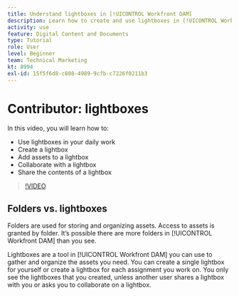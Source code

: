 ```yaml
---
title: Understand lightboxes in [!UICONTROL Workfront DAM]
description: Learn how to create and use lightboxes in [!UICONTROL Workfront DAM].
activity: use
feature: Digital Content and Documents
type: Tutorial
role: User
level: Beginner
team: Technical Marketing
kt: 8994
exl-id: 15f5f6d8-c808-4989-9cfb-c7226f0211b3
---
```

# Contributor: lightboxes

In this video, you will learn how to:

* Use lightboxes in your daily work
* Create a lightbox
* Add assets to a lightbox
* Collaborate with a lightbox
* Share the contents of a lightbox

>[!VIDEO](https://video.tv.adobe.com/v/335254/?quality=12)

## Folders vs. lightboxes

Folders are used for storing and organizing assets. Access to assets is granted by folder. It’s possible there are more folders in [!UICONTROL Workfront DAM] than you see.

Lightboxes are a tool in [!UICONTROL Workfront DAM] you can use to gather and organize the assets you need. You can create a single lightbox for yourself or create a lightbox for each assignment you work on. You only see the lightboxes that you created, unless another user shares a lightbox with you or asks you to collaborate on a lightbox.
